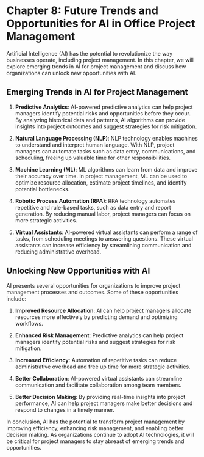 Chapter 8: Future Trends and Opportunities for AI in Office Project Management
==============================================================================

Artificial Intelligence (AI) has the potential to revolutionize the way businesses operate, including project management. In this chapter, we will explore emerging trends in AI for project management and discuss how organizations can unlock new opportunities with AI.

Emerging Trends in AI for Project Management
--------------------------------------------

1. **Predictive Analytics**: AI-powered predictive analytics can help project managers identify potential risks and opportunities before they occur. By analyzing historical data and patterns, AI algorithms can provide insights into project outcomes and suggest strategies for risk mitigation.

2. **Natural Language Processing (NLP)**: NLP technology enables machines to understand and interpret human language. With NLP, project managers can automate tasks such as data entry, communications, and scheduling, freeing up valuable time for other responsibilities.

3. **Machine Learning (ML)**: ML algorithms can learn from data and improve their accuracy over time. In project management, ML can be used to optimize resource allocation, estimate project timelines, and identify potential bottlenecks.

4. **Robotic Process Automation (RPA)**: RPA technology automates repetitive and rule-based tasks, such as data entry and report generation. By reducing manual labor, project managers can focus on more strategic activities.

5. **Virtual Assistants**: AI-powered virtual assistants can perform a range of tasks, from scheduling meetings to answering questions. These virtual assistants can increase efficiency by streamlining communication and reducing administrative overhead.

Unlocking New Opportunities with AI
-----------------------------------

AI presents several opportunities for organizations to improve project management processes and outcomes. Some of these opportunities include:

1. **Improved Resource Allocation**: AI can help project managers allocate resources more effectively by predicting demand and optimizing workflows.

2. **Enhanced Risk Management**: Predictive analytics can help project managers identify potential risks and suggest strategies for risk mitigation.

3. **Increased Efficiency**: Automation of repetitive tasks can reduce administrative overhead and free up time for more strategic activities.

4. **Better Collaboration**: AI-powered virtual assistants can streamline communication and facilitate collaboration among team members.

5. **Better Decision Making**: By providing real-time insights into project performance, AI can help project managers make better decisions and respond to changes in a timely manner.

In conclusion, AI has the potential to transform project management by improving efficiency, enhancing risk management, and enabling better decision making. As organizations continue to adopt AI technologies, it will be critical for project managers to stay abreast of emerging trends and opportunities.
